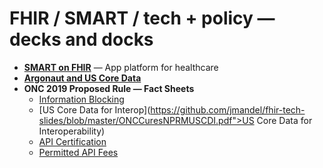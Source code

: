 # FHIR / SMART / tech + policy — decks and docks


* **[SMART on FHIR](https://github.com/jmandel/fhir-tech-slides/blob/master/SMART%20Tutorial%20-%20Dev%20Days.pdf)** — App platform for healthcare
* **[Argonaut and US Core Data](https://github.com/jmandel/fhir-tech-slides/blob/master/Argonaut%20Project%20Description-6%20Feb%202019.pdf)**
* **ONC 2019 Proposed Rule — Fact Sheets**
  * [Information Blocking](https://github.com/jmandel/fhir-tech-slides/blob/master/ONCCuresNPRMInfoBlocking.pdf)
  * [US Core Data for Interop](https://github.com/jmandel/fhir-tech-slides/blob/master/ONCCuresNPRMUSCDI.pdf">US Core Data for Interoperability)
  * [API Certification](https://github.com/jmandel/fhir-tech-slides/blob/master/ONCCuresNPRMAPICertification.pdf)
  * [Permitted API Fees](https://github.com/jmandel/fhir-tech-slides/blob/master/ONCCuresNPRMAPIPermittedFees.pdf)

